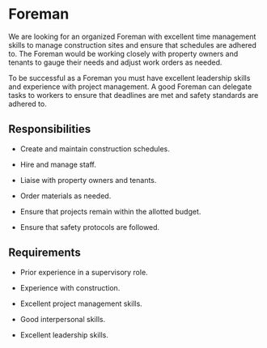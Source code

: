 # Foreman

We are looking for an organized Foreman with excellent time management skills to manage construction sites and ensure that schedules are adhered to. The Foreman would be working closely with property owners and tenants to gauge their needs and adjust work orders as needed.

To be successful as a Foreman you must have excellent leadership skills and experience with project management. A good Foreman can delegate tasks to workers to ensure that deadlines are met and safety standards are adhered to.

## Responsibilities

* Create and maintain construction schedules.

* Hire and manage staff.

* Liaise with property owners and tenants.

* Order materials as needed.

* Ensure that projects remain within the allotted budget.

* Ensure that safety protocols are followed.

## Requirements

* Prior experience in a supervisory role.

* Experience with construction.

* Excellent project management skills.

* Good interpersonal skills.

* Excellent leadership skills.

